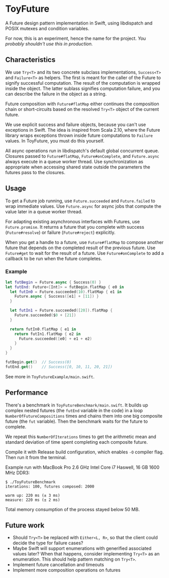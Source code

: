 ToyFuture
=========

A Future design pattern implementation in Swift, using libdispatch and
POSIX mutexes and condition variables.

For now, this is an experiment, hence the name for the project. *You
probably shouldn't use this in production.*

Characteristics
---------------

We use `Try<T>` and its two concrete subclass implementations,
`Success<T>` and `Failure<T>` as helpers. The first is meant for the
caller of the Future to signify successful computation. The result of
the computation is wrapped inside the object. The latter sublass
signifies computation failure, and you can describe the failure in the
object as a string.

Future composition with `Future#flatMap` either continues the
composition chain or short-circuits based on the resolved `Try<T>`
object of the current future.

We use explicit success and failure objects, because you can't use
exceptions in Swift. The idea is inspired from Scala 2.10, where the
Future library wraps exceptions thrown inside future computations to
`Failure` values. In ToyFuture, you must do this yourself.

All async operations run in libdispatch's default global concurrent
queue. Closures passed to `Future#flatMap`, `Future#onComplete`, and
`Future.async` always execute in a queue worker thread. Use
synchronization as appropriate when accessing shared state outside the
parameters the futures pass to the closures.

Usage
-----

To get a Future job running, use `Future.succeeded` and
`Future.failed` to wrap immediate values. Use `Future.async` for async
jobs that compute the value later in a queue worker thread.

For adapting existing asynchronous interfaces with Futures, use
`Future.promise`. It returns a future that you complete with success
(`Future#resolve`) or failure (`Future#reject`) explicitly.

When you get a handle to a future, use `Future#flatMap` to compose
another future that depends on the completed result of the previous
future. Use `Future#get` to wait for the result of a future. Use
`Future#onComplete` to add a callback to be run when the future
completes.

### Example

```swift
let futBegin = Future.async { Success(0) }
let futEnd: Future<[Int]> = futBegin.flatMap { e0 in
  let futIn0 = Future.succeeded(10).flatMap { e1 in
    Future.async { Success([e1] + [11]) }
  }

  let futIn1 = Future.succeeded([20]).flatMap {
    Future.succeeded($0 + [21])
  }

  return futIn0.flatMap { e1 in
    return futIn1.flatMap { e2 in
      Future.succeeded([e0] + e1 + e2)
    }
  }
}

futBegin.get()  // Success(0)
futEnd.get()    // Success([0, 10, 11, 20, 21])
```

See more in `ToyFutureExample/main.swift`.

Performance
-----------

There's a benchmark in `ToyFutureBenchmark/main.swift`. It builds up
complex nested futures (the `futEnd` variable in the code) in a loop
`NumberOfFutureCompositions` times and chains them into one big
composite future (the `fut` variable). Then the benchmark waits for
the future to complete.

We repeat this `NumberOfIterations` times to get the arithmetic mean
and standard deviation of time spent completing each composite future.

Compile it with Release build configuration, which enables `-O`
compiler flag. Then run it from the terminal.

Example run with MacBook Pro 2.6 GHz Intel Core i7 Haswell, 16 GB 1600
MHz DDR3:

```
$ ./ToyFutureBenchmark
iterations: 100, futures composed: 2000

warm up: 220 ms (± 3 ms)
measure: 220 ms (± 2 ms)
```

Total memory consumption of the process stayed below 50 MB.

Future work
-----------

* Should `Try<T>` be replaced with `Either<L, R>`, so that the client
  could decide the type for failure cases?
* Maybe Swift will support enumerations with generified associated
  values later? When that happens, consider implementing `Try<T>` as
  an enumeration. This should help pattern matching on `Try<T>`.
* Implement future cancellation and timeouts
* Implement more composition operations on futures
